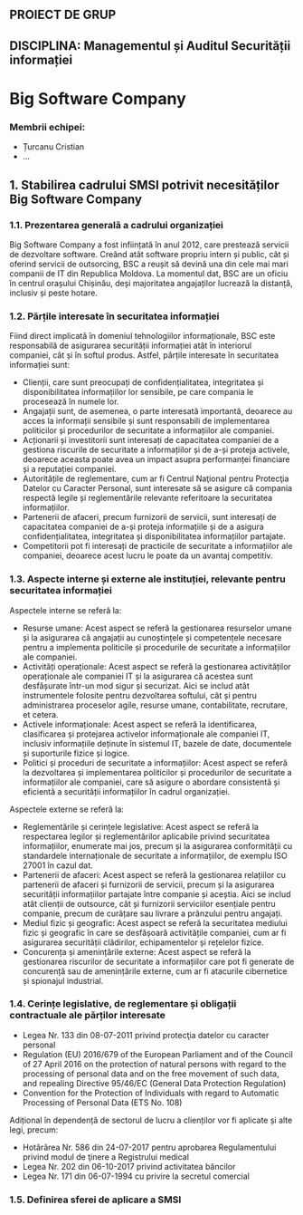 ## PROIECT DE GRUP
## DISCIPLINA: Managementul și Auditul Securității informației

# Big Software Company

### Membrii echipei:

- Țurcanu Cristian
- ...


## 1. Stabilirea cadrului SMSI potrivit necesităților Big Software Company

### 1.1. Prezentarea generală a cadrului organizației

Big Software Company a fost inființată în anul 2012, care prestează servicii de dezvoltare software. Creând atât software propriu intern și public, cât și oferind servicii de outsorcing, BSC a reușit să devină una din cele mai mari companii de IT din Republica Moldova. La momentul dat, BSC are un oficiu în centrul orașului Chișinău, deși majoritatea angajaților lucrează la distanță, inclusiv și peste hotare.

### 1.2. Părțile interesate în securitatea informației

Fiind direct implicată în domeniul tehnologiilor informaționale, BSC este responsabilă de asigurarea securității informației atât în interiorul companiei, cât și în softul produs. Astfel, părțile interesate în securitatea informației sunt:

- Clienții, care sunt preocupați de confidențialitatea, integritatea și disponibilitatea informațiilor lor sensibile, pe care compania le procesează în numele lor.
- Angajații sunt, de asemenea, o parte interesată importantă, deoarece au acces la informații sensibile și sunt responsabili de implementarea politicilor și procedurilor de securitate a informațiilor ale companiei.
- Acționarii și investitorii sunt interesați de capacitatea companiei de a gestiona riscurile de securitate a informațiilor și de a-și proteja activele, deoarece aceasta poate avea un impact asupra performanței financiare și a reputației companiei.
- Autoritățile de reglementare, cum ar fi Centrul Naţional pentru Protecţia Datelor cu Caracter Personal, sunt interesate să se asigure că compania respectă legile și reglementările relevante referitoare la securitatea informațiilor.
- Partenerii de afaceri, precum furnizorii de servicii, sunt interesați de capacitatea companiei de a-și proteja informațiile și de a asigura confidențialitatea, integritatea și disponibilitatea informațiilor partajate.
- Competitorii pot fi interesați de practicile de securitate a informațiilor ale companiei, deoarece acest lucru le poate da un avantaj competitiv.

### 1.3. Aspecte interne și externe ale instituției, relevante pentru securitatea informației

Aspectele interne se referă la:

- Resurse umane: Acest aspect se referă la gestionarea resurselor umane și la asigurarea că angajații au cunoștințele și competențele necesare pentru a implementa politicile și procedurile de securitate a informațiilor ale companiei.
- Activități operaționale: Acest aspect se referă la gestionarea activităților operaționale ale companiei IT și la asigurarea că acestea sunt desfășurate într-un mod sigur și securizat. Aici se includ atât instrumentele folosite pentru dezvoltarea softului, cât și pentru administrarea proceselor agile, resurse umane, contabilitate, recrutare, et cetera.
- Activele informaționale: Acest aspect se referă la identificarea, clasificarea și protejarea activelor informaționale ale companiei IT, inclusiv informațiile deținute în sistemul IT, bazele de date, documentele și suporturile fizice și logice.
- Politici și proceduri de securitate a informațiilor: Acest aspect se referă la dezvoltarea și implementarea politicilor și procedurilor de securitate a informațiilor ale companiei, care să asigure o abordare consistentă și eficientă a securității informațiilor în cadrul organizației.

Aspectele externe se referă la:

- Reglementările și cerințele legislative: Acest aspect se referă la respectarea legilor și reglementărilor aplicabile privind securitatea informațiilor, enumerate mai jos, precum și la asigurarea conformității cu standardele internaționale de securitate a informațiilor, de exemplu ISO 27001 în cazul dat.
- Partenerii de afaceri: Acest aspect se referă la gestionarea relațiilor cu partenerii de afaceri și furnizorii de servicii, precum și la asigurarea securității informațiilor partajate între companie și aceștia. Aici se includ atât clienții de outsource, cât și furnizorii serviciilor esențiale pentru companie, precum de curățare sau livrare a prânzului pentru angajați. 
- Mediul fizic și geografic: Acest aspect se referă la securitatea mediului fizic și geografic în care se desfășoară activitățile companiei, cum ar fi asigurarea securității clădirilor, echipamentelor și rețelelor fizice.
- Concurența și amenințările externe: Acest aspect se referă la gestionarea riscurilor de securitate a informațiilor care pot fi generate de concurență sau de amenințările externe, cum ar fi atacurile cibernetice și spionajul industrial.

### 1.4. Cerințe legislative, de reglementare și obligații contractuale ale părților interesate

- Legea Nr. 133 din 08-07-2011 privind protecţia datelor cu caracter personal
- Regulation (EU) 2016/679 of the European Parliament and of the Council of 27 April 2016 on the protection of natural persons with regard to the processing of personal data and on the free movement of such data, and repealing Directive 95/46/EC (General Data Protection Regulation)
- Convention for the Protection of Individuals with regard to Automatic Processing of Personal Data (ETS No. 108)

Adițional în dependență de sectorul de lucru a clienților vor fi aplicate și alte legi, precum:

- Hotărârea Nr. 586 din 24-07-2017 pentru aprobarea Regulamentului privind modul de ţinere a Registrului medical
- Legea Nr. 202 din 06-10-2017 privind activitatea băncilor
- Legea Nr. 171 din 06-07-1994 cu privire la secretul comercial

### 1.5. Definirea sferei de aplicare a SMSI

<!-- aici descriem limitele SMSI, inițial pentru ce sisteme aplicăm, etc -->